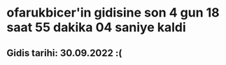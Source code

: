 # ofarukbicer'in gidisine son 4 gun 18 saat 55 dakika 04 saniye kaldi

## Gidis tarihi: 30.09.2022 :(